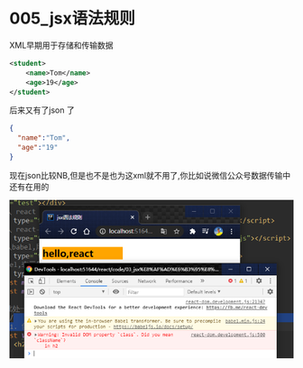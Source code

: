 # 005_jsx语法规则

XML早期用于存储和传输数据

```xml
<student>
    <name>Tom</name>
    <age>19</age>
</student>
```

后来又有了json 了

```json
{
  "name":"Tom",
  "age":"19"
}
```

现在json比较NB,但是也不是也为这xml就不用了,你比如说微信公众号数据传输中还有在用的



![image-20210309093047913](img/image-20210309093047913.png)